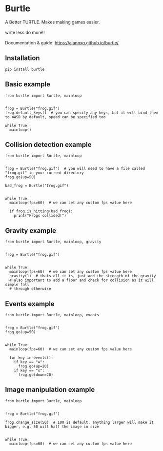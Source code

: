 # Burtle

A Better TURTLE. Makes making games easier. <br><br>
write less do more!!<br><br>
Documentation & guide: https://alannxq.github.io/burtle/

## Installation

```Py
pip install burtle
```

## Basic example

```Py
from burtle import Burtle, mainloop


frog = Burtle("frog.gif")
frog.default_keys()  # you can specify any keys, but it will bind them to WASD by default, speed can be specified too

while True:
  mainloop()
```

## Collision detection example

```Py
from burtle import Burtle, mainloop


frog = Burtle("frog.gif")  # you will need to have a file called "frog.gif" in your current directory
frog.go(up=50)

bad_frog = Burtle("frog.gif")


while True:
  mainloop(fps=60)  # we can set any custom fps value here
  
  if frog.is_hitting(bad_frog):
    print("Frogs collided!")

```

## Gravity example

```Py
from burtle import Burtle, mainloop, gravity


frog = Burtle("frog.gif")


while True:
  mainloop(fps=60)  # we can set any custom fps value here
  gravity(1)  # thats all it is, just add the strength of the gravity
  # also important to add a floor and check for collision as it will simple fall
  # through otherwise

```

## Events example

```Py
from burtle import Burtle, mainloop, events


frog = Burtle("frog.gif")
frog.go(up=50)
      

while True:
  mainloop(fps=60)  # we can set any custom fps value here
  
  for key in events():
    if key == "w":
      frog.go(up=20)
    if key == "s":
      frog.go(down=20)

```

## Image manipulation example

```Py
from burtle import Burtle, mainloop


frog = Burtle("frog.gif")

frog.change_size(50)  # 100 is default, anything larger will make it bigger, e.g. 50 will half the image in size
      

while True:
  mainloop(fps=60)  # we can set any custom fps value here
```
